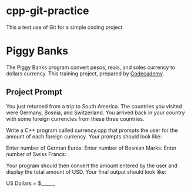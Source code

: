 # cpp-git-practice
This a test use of Git for a simple coding project

# Piggy Banks
The Piggy Banks program convert pesos, reais, and soles currency to dollars currency. This training project, prepared by [Codecademy](https://www.codecademy.com/learn/learn-c-plus-plus).

## Project Prompt
You just returned from a trip to South America. The countries you visited were Germany, Bosnia, and Switzerland. You arrived back in your country with some foreign currencies from these three countries.

Write a C++ program called currency.cpp that prompts the user for the amount of each foreign currency. Your prompts should look like:

Enter number of German Euros:
Enter number of Bosnian Marks:
Enter number of Swiss Francs:

Your program should then convert the amount entered by the user and display the total amount of USD. Your final output should look like:

US Dollars = $______